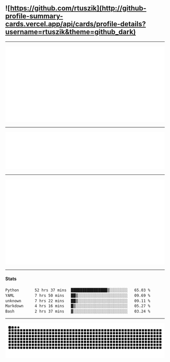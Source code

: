 ## ![https://github.com/rtuszik](http://github-profile-summary-cards.vercel.app/api/cards/profile-details?username=rtuszik&theme=github_dark)

---

![](https://raw.githubusercontent.com/rtuszik/rtuszik/main/metrics.plugin.activity.svg)

---

![](https://raw.githubusercontent.com/rtuszik/rtuszik/main/metrics.plugin.habits.facts.svg)

---

![](https://raw.githubusercontent.com/rtuszik/rtuszik/main/metrics.plugin.stars.svg)

---

#### Stats

<!--START_SECTION:waka-->

```txt
Python       52 hrs 37 mins  ████████████████▒░░░░░░░░   65.03 %
YAML         7 hrs 50 mins   ██▒░░░░░░░░░░░░░░░░░░░░░░   09.69 %
unknown      7 hrs 22 mins   ██▒░░░░░░░░░░░░░░░░░░░░░░   09.11 %
Markdown     4 hrs 16 mins   █▒░░░░░░░░░░░░░░░░░░░░░░░   05.27 %
Bash         2 hrs 37 mins   ▓░░░░░░░░░░░░░░░░░░░░░░░░   03.24 %
```

<!--END_SECTION:waka-->

---

![](https://raw.githubusercontent.com/rtuszik/rtuszik/output/github-contribution-grid-snake-dark.svg)
